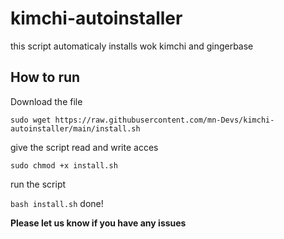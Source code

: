 # kimchi-autoinstaller
this script automaticaly installs wok kimchi and gingerbase

## How to run
Download the file

``
sudo wget https://raw.githubusercontent.com/mn-Devs/kimchi-autoinstaller/main/install.sh
``

give the script read and write acces

``
sudo chmod +x install.sh
``

run the script

``
bash install.sh
``
done!

**Please let us know if you have any issues**
